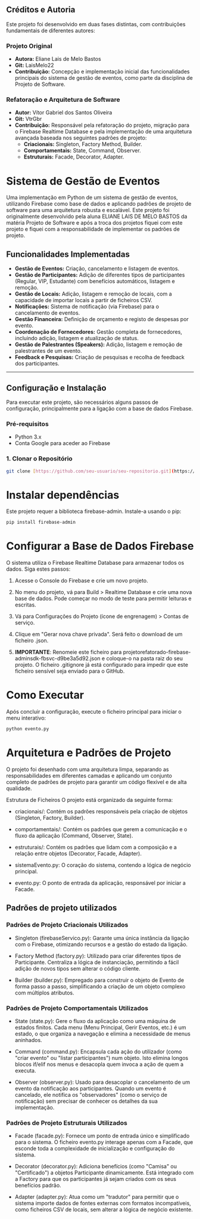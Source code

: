 ## Créditos e Autoria

Este projeto foi desenvolvido em duas fases distintas, com contribuições fundamentais de diferentes autores:

### Projeto Original

* **Autora:** Eliane Lais de Melo Bastos
* **Git:** LaisMelo22
* **Contribuição:** Concepção e implementação inicial das funcionalidades principais do sistema de gestão de eventos, como parte da disciplina de Projeto de Software.

### Refatoração e Arquitetura de Software

* **Autor:** Vítor Gabriel dos Santos Oliveira
* **Git:** VtrGbr
* **Contribuição:** Responsável pela refatoração do projeto, migração para o Firebase Realtime Database e pela implementação de uma arquitetura avançada baseada nos seguintes padrões de projeto:
    * **Criacionais:** Singleton, Factory Method, Builder.
    * **Comportamentais:** State, Command, Observer.
    * **Estruturais:** Facade, Decorator, Adapter.

# Sistema de Gestão de Eventos

Uma implementação em Python de um sistema de gestão de eventos, utilizando Firebase como base de dados e aplicando padrões de projeto de software para uma arquitetura robusta e escalável. 
Este projeto foi originalmente desenvolvido pela aluna ELIANE LAIS DE MELO BASTOS da matéria Projeto de Software e após a troca dos projetos fiquei com este projeto e fiquei com a responsabilidade de implementar os padrões de projeto.

## Funcionalidades Implementadas

* **Gestão de Eventos:** Criação, cancelamento e listagem de eventos.
* **Gestão de Participantes:** Adição de diferentes tipos de participantes (Regular, VIP, Estudante) com benefícios automáticos, listagem e remoção.
* **Gestão de Locais:**  Adição, listagem e remoção de locais, com a capacidade de importar locais a partir de ficheiros CSV.
* **Notificações:** Sistema de notificação (via Firebase) para o cancelamento de eventos.
* **Gestão Financeira:** Definição de orçamento e registo de despesas por evento.
* **Coordenação de Fornecedores:** Gestão completa de fornecedores, incluindo adição, listagem e atualização de status.
* **Gestão de Palestrantes (Speakers):** Adição, listagem e remoção de palestrantes de um evento.
* **Feedback e Pesquisas:** Criação de pesquisas e recolha de feedback dos participantes.

---

## Configuração e Instalação

Para executar este projeto, são necessários alguns passos de configuração, principalmente para a ligação com a base de dados Firebase.

### Pré-requisitos

* Python 3.x
* Conta Google para aceder ao Firebase

### 1. Clonar o Repositório

```bash
git clone [https://github.com/seu-usuario/seu-repositorio.git](https://github.com/seu-usuario/seu-repositorio.git) cd seu-repositorio 
```

#  Instalar dependências
Este projeto requer a biblioteca firebase-admin. Instale-a usando o pip:

```bash
pip install firebase-admin
```

# Configurar a Base de Dados Firebase

O sistema utiliza o Firebase Realtime Database para armazenar todos os dados. Siga estes passos:

1. Acesse o Console do Firebase e crie um novo projeto.

2. No menu do projeto, vá para Build > Realtime Database e crie uma nova base de dados. Pode começar no modo de teste para permitir leituras e escritas.

3. Vá para Configurações do Projeto (ícone de engrenagem) > Contas de serviço.

4. Clique em "Gerar nova chave privada". Será feito o download de um ficheiro .json.

5. **IMPORTANTE**: Renomeie este ficheiro para projetorefatorado-firebase-adminsdk-fbsvc-d9be3a5d92.json e coloque-o na pasta raiz do seu projeto. O ficheiro .gitignore já está configurado para impedir que este ficheiro sensível seja enviado para o GitHub.

# Como Executar
Após concluir a configuração, execute o ficheiro principal para iniciar o menu interativo:
```bash
python evento.py
```
# Arquitetura e Padrões de Projeto
O projeto foi desenhado com uma arquitetura limpa, separando as responsabilidades em diferentes camadas e aplicando um conjunto completo de padrões de projeto para garantir um código flexível e de alta qualidade.

Estrutura de Ficheiros
O projeto está organizado da seguinte forma:

- criacionais/: Contém os padrões responsáveis pela criação de objetos (Singleton, Factory, Builder).

- comportamentais/: Contém os padrões que gerem a comunicação e o fluxo da aplicação (Command, Observer, State).

- estruturais/: Contém os padrões que lidam com a composição e a relação entre objetos (Decorator, Facade, Adapter).

- sistemaEvento.py: O coração do sistema, contendo a lógica de negócio principal.

- evento.py: O ponto de entrada da aplicação, responsável por iniciar a Facade.

## Padrões de projeto utilizados

### Padrões de Projeto Criacionais Utilizados
- Singleton (firebaseServico.py): Garante uma única instância da ligação com o Firebase, otimizando recursos e a gestão do estado da ligação.

- Factory Method (factory.py): Utilizado para criar diferentes tipos de Participante. Centraliza a lógica de instanciação, permitindo a fácil adição de novos tipos sem alterar o código cliente.

- Builder (builder.py): Empregado para construir o objeto de Evento de forma passo a passo, simplificando a criação de um objeto complexo com múltiplos atributos.

### Padrões de Projeto Comportamentais Utilizados
- State (state.py): Gere o fluxo da aplicação como uma máquina de estados finitos. Cada menu (Menu Principal, Gerir Eventos, etc.) é um estado, o que organiza a navegação e elimina a necessidade de menus aninhados.

- Command (command.py): Encapsula cada ação do utilizador (como "criar evento" ou "listar participantes") num objeto. Isto elimina longos blocos if/elif nos menus e desacopla quem invoca a ação de quem a executa.

- Observer (observer.py): Usado para desacoplar o cancelamento de um evento da notificação aos participantes. Quando um evento é cancelado, ele notifica os "observadores" (como o serviço de notificação) sem precisar de conhecer os detalhes da sua implementação.

### Padrões de Projeto Estruturais Utilizados
- Facade (facade.py): Fornece um ponto de entrada único e simplificado para o sistema. O ficheiro evento.py interage apenas com a Facade, que esconde toda a complexidade de inicialização e configuração do sistema.

- Decorator (decorator.py): Adiciona benefícios (como "Camisa" ou "Certificado") a objetos Participante dinamicamente. Está integrado com a Factory para que os participantes já sejam criados com os seus benefícios padrão.

- Adapter (adapter.py): Atua como um "tradutor" para permitir que o sistema importe dados de fontes externas com formatos incompatíveis, como ficheiros CSV de locais, sem alterar a lógica de negócio existente.